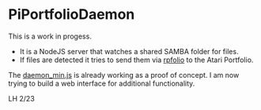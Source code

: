# PiPortfolioDaemon

This is a work in progess.

- It is a NodeJS server that watches a shared SAMBA folder for files. 
- If files are detected it tries to send them via [rpfolio](https://github.com/LennartHennigs/transfolio) to the Atari Portfolio.

The [daemon_min.js](https://github.com/LennartHennigs/PiPortfolioDaemon/blob/main/daemon_min.js) is already working as a proof of concept. I am now trying to build a web interface for additional functionality.

LH 2/23

